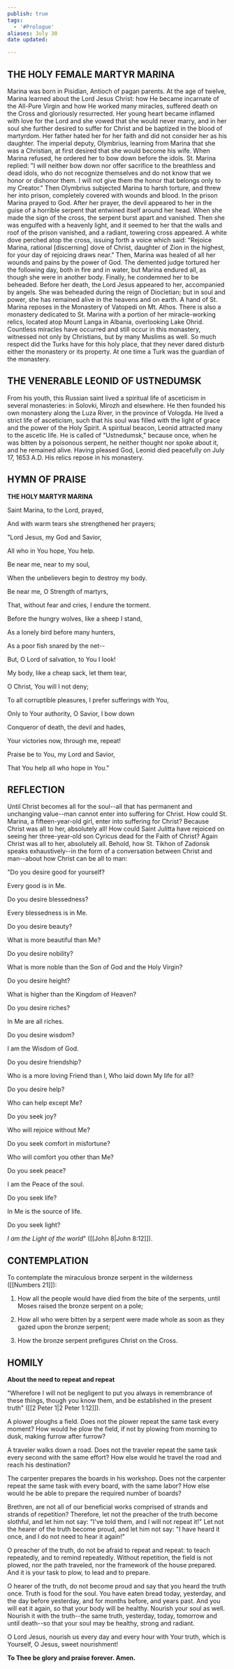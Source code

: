 ```yaml
---
publish: true
tags:
  - '#Prologue'
aliases: July 30
date updated:

---
```


## THE HOLY FEMALE MARTYR MARINA

Marina was born in Pisidian, Antioch of pagan parents. At the age of twelve, Marina learned about the Lord Jesus Christ: how He became incarnate of the All-Pure Virgin and how He worked many miracles, suffered death on the Cross and gloriously resurrected. Her young heart became inflamed with love for the Lord and she vowed that she would never marry, and in her soul she further desired to suffer for Christ and be baptized in the blood of martyrdom. Her father hated her for her faith and did not consider her as his daughter. The imperial deputy, Olymbrius, learning from Marina that she was a Christian, at first desired that she would become his wife. When Marina refused, he ordered her to bow down before the idols. St. Marina replied: "I will neither bow down nor offer sacrifice to the breathless and dead idols, who do not recognize themselves and do not know that we honor or dishonor them. I will not give them the honor that belongs only to my Creator." Then Olymbrius subjected Marina to harsh torture, and threw her into prison, completely covered with wounds and blood. In the prison Marina prayed to God. After her prayer, the devil appeared to her in the guise of a horrible serpent that entwined itself around her head. When she made the sign of the cross, the serpent burst apart and vanished. Then she was engulfed with a heavenly light, and it seemed to her that the walls and roof of the prison vanished, and a radiant, towering cross appeared. A white dove perched atop the cross, issuing forth a voice which said: "Rejoice Marina, rational [discerning] dove of Christ, daughter of Zion in the highest, for your day of rejoicing draws near." Then, Marina was healed of all her wounds and pains by the power of God. The demented judge tortured her the following day, both in fire and in water, but Marina endured all, as though she were in another body. Finally, he condemned her to be beheaded. Before her death, the Lord Jesus appeared to her, accompanied by angels. She was beheaded during the reign of Diocletian; but in soul and power, she has remained alive in the heavens and on earth. A hand of St. Marina reposes in the Monastery of Vatopedi on Mt. Athos. There is also a monastery dedicated to St. Marina with a portion of her miracle-working relics, located atop Mount Langa in Albania, overlooking Lake Ohrid. Countless miracles have occurred and still occur in this monastery, witnessed not only by Christians, but by many Muslims as well. So much respect did the Turks have for this holy place, that they never dared disturb either the monastery or its property. At one time a Turk was the guardian of the monastery.

## THE VENERABLE LEONID OF USTNEDUMSK

From his youth, this Russian saint lived a spiritual life of asceticism in several monasteries: in Solovki, Mirozh and elsewhere. He then founded his own monastery along the Luza River, in the province of Vologda. He lived a strict life of asceticism, such that his soul was filled with the light of grace and the power of the Holy Spirit. A spiritual beacon, Leonid attracted many to the ascetic life. He is called of "Ustnedumsk," because once, when he was bitten by a poisonous serpent, he neither thought nor spoke about it, and he remained alive. Having pleased God, Leonid died peacefully on July 17, 1653 A.D. His relics repose in his monastery.

## HYMN OF PRAISE

**THE HOLY MARTYR MARINA**

Saint Marina, to the Lord, prayed,

And with warm tears she strengthened her prayers;

"Lord Jesus, my God and Savior,

All who in You hope, You help.

Be near me, near to my soul,

When the unbelievers begin to destroy my body.

Be near me, O Strength of martyrs,

That, without fear and cries, I endure the torment.

Before the hungry wolves, like a sheep I stand,

As a lonely bird before many hunters,

As a poor fish snared by the net--

But, O Lord of salvation, to You I look!

My body, like a cheap sack, let them tear,

O Christ, You will I not deny;

To all corruptible pleasures, I prefer sufferings with You,

Only to Your authority, O Savior, I bow down

Conqueror of death, the devil and hades,

Your victories now, through me, repeat!

Praise be to You, my Lord and Savior,

That You help all who hope in You."

## REFLECTION

Until Christ becomes all for the soul--all that has permanent and unchanging value--man cannot enter into suffering for Christ. How could St. Marina, a fifteen-year-old girl, enter into suffering for Christ? Because Christ was all to her, absolutely all! How could Saint Julitta have rejoiced on seeing her three-year-old son Cyricus dead for the Faith of Christ? Again Christ was all to her, absolutely all. Behold, how St. Tikhon of Zadonsk speaks exhaustively--in the form of a conversation between Christ and man--about how Christ can be all to man:

"Do you desire good for yourself?

Every good is in Me.

Do you desire blessedness?

Every blessedness is in Me.

Do you desire beauty?

What is more beautiful than Me?

Do you desire nobility?

What is more noble than the Son of God and the Holy Virgin?

Do you desire height?

What is higher than the Kingdom of Heaven?

Do you desire riches?

In Me are all riches.

Do you desire wisdom?

I am the Wisdom of God.

Do you desire friendship?

Who is a more loving Friend than I, Who laid down My life for all?

Do you desire help?

Who can help except Me?

Do you seek joy?

Who will rejoice without Me?

Do you seek comfort in misfortune?

Who will comfort you other than Me?

Do you seek peace?

I am the Peace of the soul.

Do you seek life?

In Me is the source of life.

Do you seek light?

_I am the Light of the world_" ([[John 8|John 8:12]]).

## CONTEMPLATION

To contemplate the miraculous bronze serpent in the wilderness ([[Numbers 21]]):

1.  How all the people would have died from the bite of the serpents, until Moses raised the bronze serpent on a pole;

1.  How all who were bitten by a serpent were made whole as soon as they gazed upon the bronze serpent;

1.  How the bronze serpent prefigures Christ on the Cross.

## HOMILY

**About the need to repeat and repeat**

"Wherefore I will not be negligent to put you always in remembrance of these things, though you know them, and be established in the present truth" ([[2 Peter 1|2 Peter 1:12]]).

A plower ploughs a field. Does not the plower repeat the same task every moment? How would he plow the field, if not by plowing from morning to dusk, making furrow after furrow?

A traveler walks down a road. Does not the traveler repeat the same task every second with the same effort? How else would he travel the road and reach his destination?

The carpenter prepares the boards in his workshop. Does not the carpenter repeat the same task with every board, with the same labor? How else would he be able to prepare the required number of boards?

Brethren, are not all of our beneficial works comprised of strands and strands of repetition? Therefore, let not the preacher of the truth become slothful, and let him not say: "I've told them, and I will not repeat it!" Let not the hearer of the truth become proud, and let him not say: "I have heard it once, and I do not need to hear it again!"

O preacher of the truth, do not be afraid to repeat and repeat: to teach repeatedly, and to remind repeatedly. Without repetition, the field is not plowed, nor the path traveled, nor the framework of the house prepared. And it is your task to plow, to lead and to prepare.

O hearer of the truth, do not become proud and say that you heard the truth once. Truth is food for the soul. You have eaten bread today, yesterday, and the day before yesterday, and for months before, and years past. And you will eat it again, so that your body will be healthy. Nourish your soul as well. Nourish it with the truth--the same truth, yesterday, today, tomorrow and until death--so that your soul may be healthy, strong and radiant.

O Lord Jesus, nourish us every day and every hour with Your truth, which is Yourself, O Jesus, sweet nourishment!

**To Thee be glory and praise forever. Amen.**
